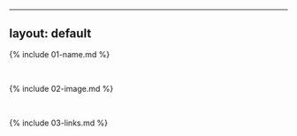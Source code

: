 #
---
layout: default
---

{% include 01-name.md %}

<br>

{% include 02-image.md %}

<br>

{% include 03-links.md %}

